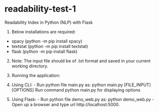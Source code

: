 # readability-test-1
Readability Index in Python (NLP) with Flask

1. Below installations are required:
  - spacy (python -m pip install spacy)
  - textstat (python -m pip install textstat)
  - flask (python -m pip install flask)
2. Note: The input file should be of .txt format and saved in your current working directory.

3. Running the application:
  1. Using CLI:
    - Run python file main.py as:
        python main.py [FILE_INPUT] [OPTIONS]
    Run command python main.py for displaying options
  2. Using Flask:
    - Run python file demo_web.py as:
        python demo_web.py
    - Open up a browser and type url http://localhost:5000.
